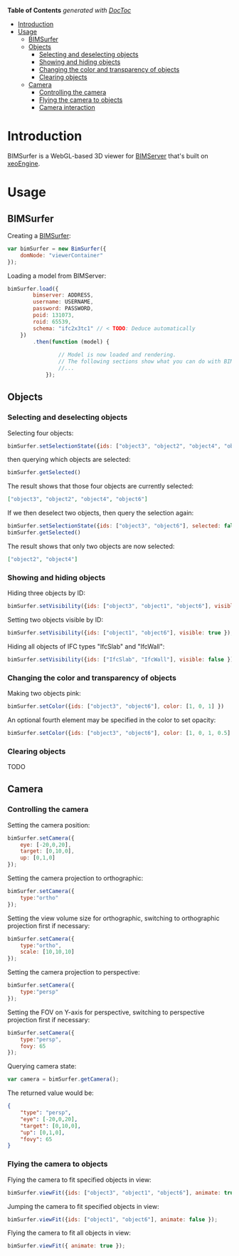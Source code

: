 <!-- START doctoc generated TOC please keep comment here to allow auto update -->
<!-- DON'T EDIT THIS SECTION, INSTEAD RE-RUN doctoc TO UPDATE -->
**Table of Contents**  *generated with [DocToc](https://github.com/thlorenz/doctoc)*

- [Introduction](#introduction)
- [Usage](#usage)
  - [BIMSurfer](#bimsurfer)
  - [Objects](#objects)
    - [Selecting and deselecting objects](#selecting-and-deselecting-objects)
    - [Showing and hiding objects](#showing-and-hiding-objects)
    - [Changing the color and transparency of objects](#changing-the-color-and-transparency-of-objects)
    - [Clearing objects](#clearing-objects)
  - [Camera](#camera)
    - [Controlling the camera](#controlling-the-camera)
    - [Flying the camera to objects](#flying-the-camera-to-objects)
    - [Camera interaction](#camera-interaction)

<!-- END doctoc generated TOC please keep comment here to allow auto update -->

# Introduction

BIMSurfer is a WebGL-based 3D viewer for [BIMServer]() that's built on [xeoEngine](http://xeoengine.org).
     
# Usage

## BIMSurfer

Creating a [BIMSurfer](bimsurfer/src/BimSurfer.js): 

````javascript
var bimSurfer = new BimSurfer({
    domNode: "viewerContainer"
});
````

Loading a model from BIMServer:
 
````javascript
bimSurfer.load({
        bimserver: ADDRESS,
        username: USERNAME,
        password: PASSWORD,
        poid: 131073,
        roid: 65539,
        schema: "ifc2x3tc1" // < TODO: Deduce automatically
    })
        .then(function (model) {
        
                // Model is now loaded and rendering.
                // The following sections show what you can do with BIMSurfer at this point.
                //...
            });
````

## Objects

### Selecting and deselecting objects

Selecting four objects:

````javascript
bimSurfer.setSelectionState({ids: ["object3", "object2", "object4", "object6"], selected: true });
````

then querying which objects are selected:

````javascript
bimSurfer.getSelected()
````

The result shows that those four objects are currently selected:

````json
["object3", "object2", "object4", "object6"]
````

If we then deselect two objects, then query the selection again:

````javascript
bimSurfer.setSelectionState({ids: ["object3", "object6"], selected: false });
bimSurfer.getSelected()
````

The result shows that only two objects are now selected:

````json
["object2", "object4"]  
````

### Showing and hiding objects

Hiding three objects by ID:

````javascript
bimSurfer.setVisibility({ids: ["object3", "object1", "object6"], visible: false });
````

Setting two objects visible by ID:

````javascript
bimSurfer.setVisibility({ids: ["object1", "object6"], visible: true });
````

Hiding all objects of IFC types "IfcSlab" and "IfcWall":

````javascript
bimSurfer.setVisibility({ids: ["IfcSlab", "IfcWall"], visible: false });
````

### Changing the color and transparency of objects

Making two objects pink:

````javascript
bimSurfer.setColor({ids: ["object3", "object6"], color: [1, 0, 1] })
````

An optional fourth element may be specified in the color to set opacity: 

````javascript
bimSurfer.setColor({ids: ["object3", "object6"], color: [1, 0, 1, 0.5] })
````


### Clearing objects
 
TODO

## Camera
  
### Controlling the camera

Setting the camera position:

````javascript
bimSurfer.setCamera({ 
    eye: [-20,0,20],
    target: [0,10,0],
    up: [0,1,0]
});
````

Setting the camera projection to orthographic:

````javascript
bimSurfer.setCamera({ 
    type:"ortho"
});
````

Setting the view volume size for orthographic, switching to orthographic projection first if necessary:

````javascript
bimSurfer.setCamera({ 
    type:"ortho", 
    scale: [10,10,10]
});
````

Setting the camera projection to perspective:

````javascript
bimSurfer.setCamera({ 
    type:"persp"
});
````

Setting the FOV on Y-axis for perspective, switching to perspective projection first if necessary:

````javascript
bimSurfer.setCamera({ 
    type:"persp", 
    fovy: 65
});
````

Querying camera state:

````javascript
var camera = bimSurfer.getCamera();
````

The returned value would be:

````json
{
    "type": "persp",
    "eye": [-20,0,20],
    "target": [0,10,0],
    "up": [0,1,0],
    "fovy": 65
}
````
 
### Flying the camera to objects

Flying the camera to fit specified objects in view:

````javascript
bimSurfer.viewFit({ids: ["object3", "object1", "object6"], animate: true });
````

Jumping the camera to fit specified objects in view:

````javascript
bimSurfer.viewFit({ids: ["object1", "object6"], animate: false });
````

Flying the camera to fit all objects in view:

````javascript
bimSurfer.viewFit({ animate: true });
````
 

